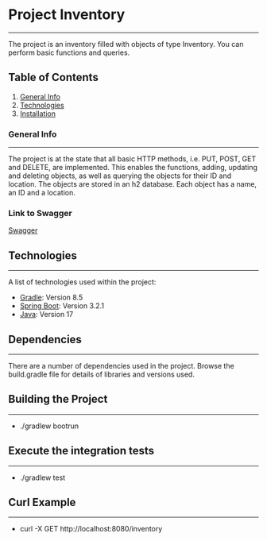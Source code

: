 # Project Inventory
***
The project is an inventory filled with objects of type Inventory. You can perform basic functions and queries.

## Table of Contents
1. [General Info](#general-info)
2. [Technologies](#technologies)
3. [Installation](#installation)

### General Info
***
The project is at the state that all basic HTTP methods, i.e. PUT, POST, GET and DELETE, are implemented. This enables the functions, adding, updating and deleting objects, as well as querying the objects for their ID and location. The objects are stored in an h2 database. Each object has a name, an ID and a location. 
### Link to Swagger
[Swagger](http://localhost:8080/swagger-ui/index.html#/)

## Technologies
***
A list of technologies used within the project:
* [Gradle](https://gradle.org/install/): Version 8.5
* [Spring Boot](https://spring.io/): Version 3.2.1
* [Java](https://www.java.com/de/download/manual.jsp): Version 17

## Dependencies
***
There are a number of dependencies used in the project. Browse the build.gradle file for details of libraries and versions used.

## Building the Project
***

* ./gradlew bootrun

## Execute the integration tests
***

* ./gradlew test

## Curl Example
***

* curl -X GET http://localhost:8080/inventory

